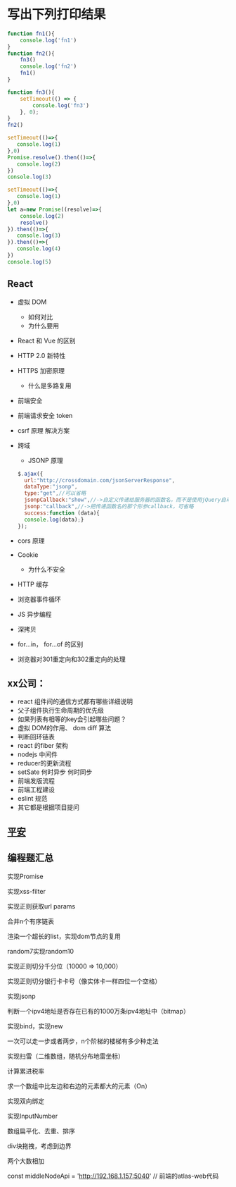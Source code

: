 # 写出下列打印结果

```js
function fn1(){
    console.log('fn1')
}
function fn2(){
    fn3()
    console.log('fn2')
    fn1()
}

function fn3(){
    setTimeout(() => {
        console.log('fn3')
    }, 0);
}
fn2()
```

```js
setTimeout(()=>{
   console.log(1) 
},0)
Promise.resolve().then(()=>{
   console.log(2) 
})
console.log(3)
```



```js
setTimeout(()=>{
   console.log(1) 
},0)
let a=new Promise((resolve)=>{
    console.log(2)
    resolve()
}).then(()=>{
   console.log(3) 
}).then(()=>{
   console.log(4) 
})
console.log(5)
```



## React 

+ 虚拟 DOM 
  + 如何对比
  + 为什么要用

+ React 和 Vue 的区别

+ HTTP 2.0 新特性

+ HTTPS 加密原理
  
  + 什么是多路复用
+  前端安全
  + 前端请求安全 token 
  + csrf 原理 解决方案

+ 跨域
  + JSONP 原理

  ```js
  $.ajax({
    url:"http://crossdomain.com/jsonServerResponse",
    dataType:"jsonp",
    type:"get",//可以省略
    jsonpCallback:"show",//->自定义传递给服务器的函数名，而不是使用jQuery自动生成的，可省略
    jsonp:"callback",//->把传递函数名的那个形参callback，可省略
    success:function (data){
    console.log(data);}
  });
  
  ```

  

+ cors 原理

+ Cookie

  + 为什么不安全

+ HTTP 缓存

+ 浏览器事件循环

+ JS 异步编程

+ 深拷贝

+ for...in， for...of 的区别


+ 浏览器对301重定向和302重定向的处理


## xx公司：
+ react 组件间的通信方式都有哪些详细说明
+ 父子组件执行生命周期的优先级
+ 如果列表有相等的key会引起哪些问题？
+ 虚拟 DOM的作用、  dom diff 算法 
+ 判断回环链表
+ react 的fiber 架构
+ nodejs 中间件
+ reducer的更新流程
+ setSate 何时异步 何时同步
+ 前端发版流程
+ 前端工程建设
+ eslint 规范
+ 其它都是根据项目提问

## [平安](./面试pa.md)





## 编程题汇总

实现Promise

实现xss-filter

实现正则获取url params

合并n个有序链表

渲染一个超长的list，实现dom节点的复用

random7实现random10

实现正则切分千分位（10000 => 10,000）

实现正则切分银行卡卡号（像实体卡一样四位一个空格）

实现jsonp

判断一个ipv4地址是否存在已有的1000万条ipv4地址中（bitmap）

实现bind，实现new

一次可以走一步或者两步，n个阶梯的楼梯有多少种走法

实现扫雷（二维数组，随机分布地雷坐标）

计算累进税率

求一个数组中比左边和右边的元素都大的元素（On）

实现双向绑定

实现InputNumber

数组扁平化、去重、排序

div块拖拽，考虑到边界

两个大数相加


const middleNodeApi = 'http://192.168.1.157:5040' // 前端的atlas-web代码
